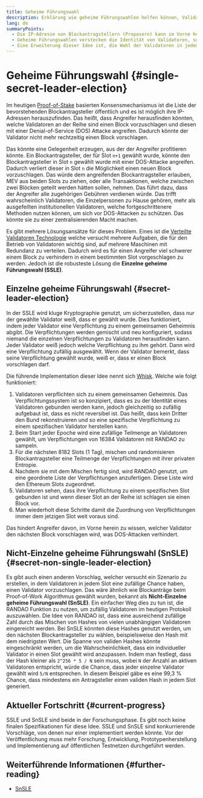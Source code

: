 ```yaml
---
title: Geheime Führungswahl
description: Erklärung wie geheime Führungswahlen helfen können, Validatoren von Angreifen zu schützen
lang: de
summaryPoints:
  - Die IP-Adresse von Blockantragstellern (Proposern) kann im Vorne herein bekannt sein, was sie Angriffen aussetzt
  - Geheime Führungswahlen verstecken die Identität von Validatoren, sodass sie nicht im Vorne herein bekannt sind
  - Eine Erweiterung dieser Idee ist, die Wahl der Validatoren in jedem Slot zufällig zu gestalten.
---
```


# Geheime Führungswahl {#single-secret-leader-election}

Im heutigen [Proof-of-Stake](/developers/docs/consensus-mechanisms/pos) basierten Konsensmechanismus ist die Liste der bevorstehenden Blockantragsteller öffentlich und es ist möglich ihre IP-Adressen herauszufinden. Das heißt, dass Angreifer herausfinden könnten, welche Validatoren an der Reihe sind einen Block vorzuschlagen und diesen mit einer Denial-of-Service (DOS) Attacke angreifen. Dadurch könnte der Validator nicht mehr rechtzeitig einen Block vorschlagen.

Das könnte eine Gelegenheit erzeugen, aus der der Angreifer profitieren könnte. Ein Blockantragsteller, der für Slot `n+1` gewählt wurde, könnte den Blockantragsteller in Slot `n` gewählt wurde mit einer DOS-Attacke angreifen. Dadurch verliert dieser in Slot `n` die Möglichkeit einen neuen Block vorzuschlagen. Das würde dem angreifenden Blockantragsteller erlauben, MEV aus beiden Slots zu ziehen, oder alle Transaktionen, welche zwischen zwei Blöcken geteilt werden hätten sollen, nehmen. Das führt dazu, dass der Angreifer alle zugehörigen Gebühren verdienen würde. Das trifft wahrscheinlich Validatoren, die Einzelpersonen zu Hause gehören, mehr als ausgefeilten institutionellen Validatoren, welche fortgeschrittenere Methoden nutzen können, um sich vor DOS-Attacken zu schützen. Das könnte sie zu einer zentralisierenden Macht machen.

Es gibt mehrere Lösungsansätze für dieses Problem. Eines ist die [Verteilte Validatoren Technologie](https://github.com/ethereum/distributed-validator-specs) welche versucht mehrere Aufgaben, die für den Betrieb von Validatoren wichtig sind, auf mehrere Maschinen mit Redundanz zu verteilen. Dadurch wird es für einen Angreifer viel schwerer einem Block zu verhindern in einem bestimmten Slot vorgeschlagen zu werden. Jedoch ist die robusteste Lösung die **Einzelne geheime Führungswahl (SSLE)**.

## Einzelne geheime Führungswahl {#secret-leader-election}

In der SSLE wird kluge Kryptographie genutzt, um sicherzustellen, dass nur der gewählte Validator weiß, dass er gewählt wurde. Dies funktioniert, indem jeder Validator eine Verpflichtung zu einem gemeinsamen Geheimnis abgibt. Die Verpflichtungen werden gemischt und neu konfiguriert, sodass niemand die einzelnen Verpflichtungen zu Validatoren herausfinden kann. Jeder Validator weiß jedoch welche Verpflichtung zu ihm gehört. Dann wird eine Verpflichtung zufällig ausgewählt. Wenn der Validator bemerkt, dass seine Verpflichtung gewählt wurde, weiß er, dass er einen Block vorschlagen darf.

Die führende Implementation dieser Idee nennt sich [Whisk](https://ethresear.ch/t/whisk-a-practical-shuffle-based-ssle-protocol-for-ethereum/11763). Welche wie folgt funktioniert:

1. Validatoren verpflichten sich zu einem gemeinsamen Geheimnis. Das Verpflichtungssystem ist so konzipiert, dass es zu der Identität eines Validatoren gebunden werden kann, jedoch gleichzeitig so zufällig aufgebaut ist, dass es nicht reversibel ist. Das heißt, dass kein Dritter den Bund rekonstruieren und so eine spezifische Verpflichtung zu einem spezifischen Validator herstellen kann.
2. Beim Start jeder Epoche wird eine zufällige Teilmenge an Validatoren gewählt, um Verpflichtungen von 16384 Validatoren mit RANDAO zu sampeln.
3. Für die nächsten 8182 Slots (1 Tag), mischen und randomisieren Blockantragsteller eine Teilmenge der Verpflichtungen mit ihrer privaten Entropie.
4. Nachdem sie mit dem Mischen fertig sind, wird RANDAO genutzt, um eine geordnete Liste der Verpflichtungen anzufertigen. Diese Liste wird den Ethereum Slots zugeordnet.
5. Validatoren sehen, dass ihre Verpflichtung zu einem spezifischen Slot gebunden ist und wenn dieser Slot an der Reihe ist schlagen sie einen Block vor.
6. Man wiederholt diese Schritte damit die Zuordnung von Verpflichtungen immer dem jetzigen Slot weit voraus sind.

Das hindert Angreifer davon, im Vorne herein zu wissen, welcher Validator den nächsten Block vorschlagen wird, was DOS-Attacken verhindert.

## Nicht-Einzelne geheime Führungswahl (SnSLE) {#secret-non-single-leader-election}

Es gibt auch einen anderen Vorschlag, welcher versucht ein Szenario zu erstellen, in dem Validatoren in jedem Slot eine zufällige Chance haben, einen Validator vorzuschlagen. Das wäre ähnlich wie Blockanträge beim Proof-of-Work Algorithmus gewählt wurden, bekannt als **Nicht-Einzelne geheime Führungswahl (SnSLE)**. Ein einfacher Weg dies zu tun ist, die RANDAO Funktion zu nutzen, um zufällig Validatoren im heutigen Protokoll auszuwählen. Die Idee von RANDAO ist, dass eine ausreichend zufällige Zahl durch das Mischen von Hashes von vielen unabhängigen Validatoren eingereicht werden. Bei SnSLE könnten diese Hashes genutzt werden, um den nächsten Blockantragsteller zu wählen, beispielsweise den Hash mit dem niedrigsten Wert. Die Spanne von validen Hashes könnte eingeschränkt werden, um die Wahrscheinlichkeit, dass ein individueller Validator in einen Slot gewählt wird anzupassen. Indem man festlegt, dass der Hash kleiner als `2^256 * 5 / N` sein muss, wobei `N` der Anzahl an aktiven Validatoren entspricht, würde die Chance, dass jeder einzelne Validator gewählt wird `5/N` entsprechen. In diesem Beispiel gäbe es eine 99,3 % Chance, dass mindestens ein Antragsteller einen validen Hash in jedem Slot generiert.

## Aktueller Fortschritt {#current-progress}

SSLE und SnSLE sind beide in der Forschungsphase. Es gibt noch keine finalen Spezifikationen für diese Idee. SSLE und SnSLE sind konkurrierende Vorschläge, von denen nur einer implementiert werden könnte. Vor der Veröffentlichung muss mehr Forschung, Entwicklung, Prototypenherstellung und Implementierung auf öffentlichen Testnetzen durchgeführt werden.

## Weiterführende Informationen {#further-reading}

- [SnSLE](https://ethresear.ch/t/secret-non-single-leader-election/11789)
